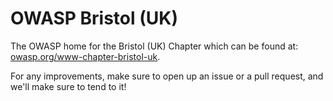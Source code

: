 # OWASP Bristol (UK)

The OWASP home for the Bristol (UK) Chapter which can be found at: [owasp.org/www-chapter-bristol-uk](https://owasp.org/www-chapter-bristol-uk/).

For any improvements, make sure to open up an issue or a pull request, and we'll make sure to tend to it!
